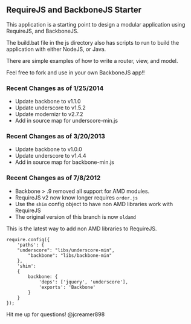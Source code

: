 ## RequireJS and BackboneJS Starter
This application is a starting point to design a modular application using RequireJS, and BackboneJS.  

The build.bat file in the js directory also has scripts to run to build the application with either NodeJS, or Java.  

There are simple examples of how to write a router, view, and model.  

Feel free to fork and use in your own BackboneJS app!!

### Recent Changes as of 1/25/2014
* Update backbone to v1.1.0
* Update underscore to v1.5.2
* Update modernizr to v2.7.2
* Add in source map for underscore-min.js

### Recent Changes as of 3/20/2013
* Update backbone to v1.0.0
* Update underscore to v1.4.4
* Add in source map for backbone-min.js

### Recent Changes as of 7/8/2012
* Backbone > .9 removed all support for AMD modules.
* RequireJS v2 now know longer requires `order.js`
* Use the `shim` config object to have non AMD libraries work with RequireJS
* The original version of this branch is now `oldamd`

This is the latest way to add non AMD libraries to RequireJS.  

    require.config({ 
        'paths': { 
      	"underscore": "libs/underscore-min", 
    		"backbone": "libs/backbone-min"
    	},
    	'shim': 
    	{
    		backbone: {
    			'deps': ['jquery', 'underscore'],
    			'exports': 'Backbone'
    		}
    	}	
    }); 

Hit me up for questions! @jcreamer898
